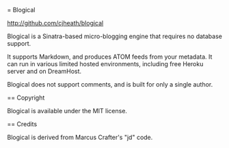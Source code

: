 = Blogical

http://github.com/cjheath/blogical

Blogical is a Sinatra-based micro-blogging engine that requires no database support.

It supports Markdown, and produces ATOM feeds from your metadata. It can run in various
limited hosted environments, including free Heroku server and on DreamHost.

Blogical does not support comments, and is built for only a single author.

== Copyright

Blogical is available under the MIT license.

== Credits

Blogical is derived from Marcus Crafter's "jd" code.
